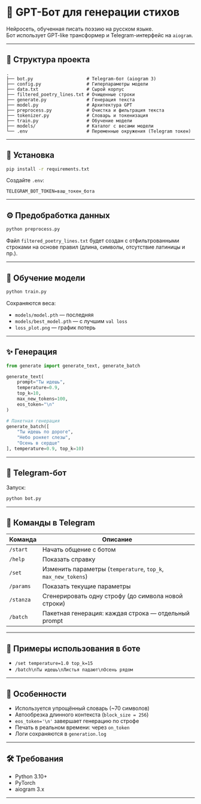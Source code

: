 # 🧠 GPT-Бот для генерации стихов

Нейросеть, обученная писать поэзию на русском языке.  
Бот использует GPT-like трансформер и Telegram-интерфейс на `aiogram`.

---

## 📁 Структура проекта

```
.
├── bot.py                    # Telegram-бот (aiogram 3)
├── config.py                 # Гиперпараметры модели
├── data.txt                  # Сырой корпус
├── filtered_poetry_lines.txt # Очищенные строки
├── generate.py               # Генерация текста
├── model.py                  # Архитектура GPT
├── preprocess.py             # Очистка и фильтрация текста
├── tokenizer.py              # Словарь и токенизация
├── train.py                  # Обучение модели
├── models/                   # Каталог с весами модели
└── .env                      # Переменные окружения (Telegram токен)
```

---

## 🔧 Установка

```bash
pip install -r requirements.txt
```

Создайте `.env`:

```env
TELEGRAM_BOT_TOKEN=ваш_токен_бота
```

---

## ⚙️ Предобработка данных

```bash
python preprocess.py
```

Файл `filtered_poetry_lines.txt` будет создан с отфильтрованными строками на основе правил (длина, символы, отсутствие латиницы и пр.).

---

## 🧠 Обучение модели

```bash
python train.py
```

Сохраняются веса:  
- `models/model.pth` — последняя  
- `models/best_model.pth` — с лучшим `val loss`  
- `loss_plot.png` — график потерь

---

## ✨ Генерация

```python
from generate import generate_text, generate_batch

generate_text(
    prompt="Ты идешь",
    temperature=0.9,
    top_k=10,
    max_new_tokens=100,
    eos_token="\n"
)

# Пакетная генерация
generate_batch([
    "Ты идешь по дороге",
    "Небо роняет слезы",
    "Осень в сердце"
], temperature=0.9, top_k=10)
```

---

## 🤖 Telegram-бот

Запуск:

```bash
python bot.py
```

---

## 📲 Команды в Telegram

| Команда      | Описание                                                       |
|--------------|----------------------------------------------------------------|
| `/start`     | Начать общение с ботом                                         |
| `/help`      | Показать справку                                               |
| `/set`       | Изменить параметры (`temperature`, `top_k`, `max_new_tokens`) |
| `/params`    | Показать текущие параметры                                     |
| `/stanza`    | Сгенерировать одну строфу (до символа новой строки)           |
| `/batch`     | Пакетная генерация: каждая строка — отдельный prompt          |

---

## 📒 Примеры использования в боте

- `/set temperature=1.0 top_k=15`
- `/batch\nТы идешь\nЛистья падают\nОсень рядом`

---

## 📌 Особенности

- Используется упрощённый словарь (~70 символов)
- Автообрезка длинного контекста (`block_size = 256`)
- `eos_token='\n'` завершает генерацию по строфе
- Печать в реальном времени: через `on_token`
- Логи сохраняются в `generation.log`

---

## 🛠 Требования

- Python 3.10+
- PyTorch
- aiogram 3.x

---
